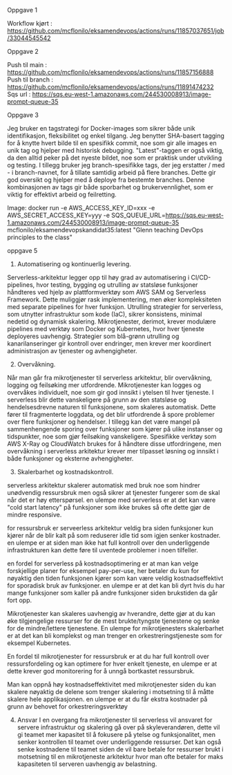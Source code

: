 Oppgave 1

Workflow kjørt : https://github.com/mcflonilo/eksamendevops/actions/runs/11857037651/job/33044545542

Oppgave 2

Push til main : https://github.com/mcflonilo/eksamendevops/actions/runs/11857156888
Push til branch : https://github.com/mcflonilo/eksamendevops/actions/runs/11891474232
Sqs url : https://sqs.eu-west-1.amazonaws.com/244530008913/image-prompt-queue-35

Oppgave 3

Jeg bruker en tagstrategi for Docker-images som sikrer både unik identifikasjon, fleksibilitet og enkel tilgang. Jeg benytter SHA-basert tagging for å knytte hvert bilde til en spesifikk commit, noe som gir alle images en unik tag og hjelper med historisk debugging. "Latest"-taggen er også viktig, da den alltid peker på det nyeste bildet, noe som er praktisk under utvikling og testing. I tillegg bruker jeg branch-spesifikke tags, der jeg erstatter / med - i branch-navnet, for å tillate samtidig arbeid på flere branches. Dette gir god oversikt og hjelper med å deploye fra bestemte branches. Denne kombinasjonen av tags gir både sporbarhet og brukervennlighet, som er viktig for effektivt arbeid og feilretting.

Image: docker run -e AWS_ACCESS_KEY_ID=xxx -e AWS_SECRET_ACCESS_KEY=yyy -e SQS_QUEUE_URL=https://sqs.eu-west-1.amazonaws.com/244530008913/image-prompt-queue-35 mcflonilo/eksamendevopskandidat35:latest "Glenn teaching DevOps principles to the class"

oppgave 5
1.	Automatisering og kontinuerlig levering.

Serverless-arkitektur legger opp til høy grad av automatisering i CI/CD-pipelines, hvor testing, bygging og utrulling av statsløse funksjoner håndteres ved hjelp av plattformverktøy som AWS SAM og Serverless Framework. Dette muliggjør rask implementering, men øker kompleksiteten med separate pipelines for hver funksjon. Utrulling strategier for serverless, som utnytter infrastruktur som kode (IaC), sikrer konsistens, minimal nedetid og dynamisk skalering. Mikrotjenester, derimot, krever modulære pipelines med verktøy som Docker og Kubernetes, hvor hver tjeneste deployeres uavhengig. Strategier som blå-grønn utrulling og kanarilanseringer gir kontroll over endringer, men krever mer koordinert administrasjon av tjenester og avhengigheter.

2.	Overvåkning.

Når man går fra mikrotjenester til serverless arkitektur, blir overvåkning, logging og feilsøking mer utfordrende. Mikrotjenester kan logges og overvåkes individuelt, noe som gir god innsikt i ytelsen til hver tjeneste. I serverless blir dette vanskeligere på grunn av den statsløse og hendelsesdrevne naturen til funksjonene, som skaleres automatisk. Dette fører til fragmenterte loggdata, og det blir utfordrende å spore problemer over flere funksjoner og hendelser. I tillegg kan det være mangel på sammenhengende sporing over funksjoner som kjører på ulike instanser og tidspunkter, noe som gjør feilsøking vanskeligere. Spesifikke verktøy som AWS X-Ray og CloudWatch brukes for å håndtere disse utfordringene, men overvåkning i serverless arkitektur krever mer tilpasset løsning og innsikt i både funksjoner og eksterne avhengigheter.

3.	Skalerbarhet og kostnadskontroll.

serverless arkitektur skalerer automatisk med bruk noe som hindrer unødvendig ressursbruk men også sikrer at tjenester fungerer som de skal når det er høy etterspørsel. en ulempe med serverless er at det kan være "cold start latency" på funksjoner som ikke brukes så ofte dette gjør de mindre responsive.

for ressursbruk er serveerless arkitektur veldig bra siden funksjoner kun kjører når de blir kalt på som reduserer idle tid som igjen senker kostnader. en ulempe er at siden man ikke hat full kontroll over den underliggende infrastrukturen kan dette føre til uventede problemer i noen tilfeller.

en fordel for serverless på kostnadsoptimering er at man kan velge forskjellige planer for eksempel pay-per-use, her betaler du kun for nøyaktig den tiden funksjonen kjører som kan være veldig kostnadseffektivt for sporadisk bruk av funksjoner. en ulempe er at det kan bli dyrt hvis du har mange funksjoner som kaller på andre funksjoner siden brukstiden da går fort opp.

Mikrotjenester kan skaleres uavhengig av hverandre, dette gjør at du kan øke tilgjengelige ressurser for de mest brukte/tyngste tjenestene og senke for de mindre/lettere tjenestene. En ulempe for mikrotjenesters skalerbarhet er at det kan bli komplekst og man trenger en orkestreringstjeneste som for eksempel Kubernetes.

En fordel til mikrotjenester for ressursbruk er at du har full kontroll over ressursfordeling og kan optimere for hver enkelt tjeneste, en ulempe er at dette krever god monitorering for å unngå bortkastet ressursbruk.

Man kan oppnå høy kostnadseffektivitet med mikrotjenester siden du kan skalere nøyaktig de delene som trenger skalering i motsetning til å måtte skalere hele applikasjonen. en ulempe er at du får ekstra kostnader på grunn av behovet for orkestreringsverktøy

4.	Ansvar 
I en overgang fra mikrotjenester til serverless vil ansvaret for servere infrastruktur og skalering gå over på skyleverandøren, dette vil gi teamet mer kapasitet til å fokusere på ytelse og funksjonalitet, men senker kontrollen til teamet over underliggende ressurser. Det kan også senke kostnadene til teamet siden de vil bare betale for ressurser brukt i motsetning til en mikrotjeneste arkitektur hvor man ofte betaler for maks kapasiteten til serveren uavhengig av belastning.
